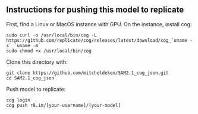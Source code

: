## Instructions for pushing this model to replicate
First, find a Linux or MacOS instance with GPU.
On the instance, install cog:
```
sudo curl -o /usr/local/bin/cog -L https://github.com/replicate/cog/releases/latest/download/cog_`uname -s`_`uname -m`
sudo chmod +x /usr/local/bin/cog
```
Clone this directory with:
```
git clone https://github.com/mitcheldeken/SAM2.1_cog_json.git
cd SAM2.1_cog_json
```
<!-- Download model weights:
```
WEIGHTS_URL=https://dl.fbaipublicfiles.com/segment_anything/sam_vit_l_0b3195.pth
curl -O $WEIGHTS_URL
``` -->
Push model to replicate:
```
cog login
cog push r8.im/[your-username]/[your-model]
```
